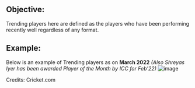 ## Objective:
Trending players here are defined as the players who have been performing recently well regardless of any format.

## Example:
Below is an example of Trending players as on **March 2022**
*(Also Shreyas Iyer has been awarded Player of the Month by ICC for Feb'22)*
![image](https://user-images.githubusercontent.com/25128777/158184681-64fb20d7-1280-4e9a-9b45-2e972b331cac.png)

Credits: Cricket.com
